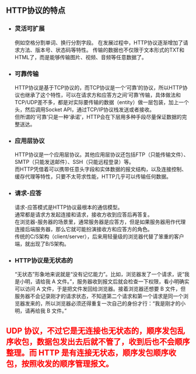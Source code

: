 ## HTTP协议的特点

<ul>
    <li>
        <h3>灵活可扩展</h3>
        例如空格分割单词、换行分割字段。
        在发展过程中，HTTP协议逐渐增加了请求方法、版本号、状态码等特性。
        传输的数据也不仅限于文本形式的TXT和HTML了，而是能够传输图片、视频、音频等任意数据了。
    </li>
    <li>
        <h3>可靠传输</h3>
        HTTP协议是基于TCP协议的，而TCP协议是一个‘可靠’的协议，所以HTTP协议也继承了这个特性，可以在请求方和应答方之间‘可靠’传输，具体做法和TCP/UDP差不多，都是对实际要传输的数据（entity）做一层包装，加上一个头，然后调用Socket API，通过TCP/IP协议栈发送或者接收。</br>
        但所谓的‘可靠’只是一种‘承诺’，HTTP会在下层用多种手段尽量保证数据的完整送达。
    </li>
    <li>
        <h3>应用层协议</h3>
        HTTP协议是一个应用层协议。其他应用层协议还包括FTP（只能传输文件）、SMTP（只能发送邮件）、SSH（只能远程登录）等。</br>
        而HTTP凭借着可以携带任意头字段和实体数据的报文结构，以及连接控制、缓存代理等特性，只要不太苛求性能，HTTP几乎可以传输任何数据。
    </li>
    <li>
        <h3>请求-应答</h3>
        请求-应答模式是HTTP协议最根本的通信模型。</br>
        通常都是请求方发起连接和请求，接收方收到应答后再答复。</br>
        在浏览器-服务器的场景里，通常服务器是应答方，但是如果服务器用作代理连接后端服务器，那么它就可能扮演接收方和应答方的角色。</br>
        传统的C/S架构（client/server），后来用轻量级的浏览器代替了笨重的客户端，就出现了B/S架构。
    </li>
    <li>
        <h3>HTTP协议是无状态的</h3>
        “无状态”形象地来说就是“没有记忆能力”。比如，浏览器发了一个请求，说“我是小明，请给我 A 文件。”，服务器收到报文后就会检查一下权限，看小明确实可以访问 A 文件，于是把文件发回给浏览器。接着浏览器还想要 B 文件，但服务器不会记录刚才的请求状态，不知道第二个请求和第一个请求是同一个浏览器发来的，所以浏览器必须还得重复一次自己的身份才行：“我是刚才的小明，请再给我 B 文件。”
    </li>
</ul>

<h2 style='color: red;'>
UDP 协议，不过它是无连接也无状态的，顺序发包乱序收包，数据包发出去后就不管了，收到后也不会顺序整理。而 HTTP 是有连接无状态，顺序发包顺序收包，按照收发的顺序管理报文。
</h2>